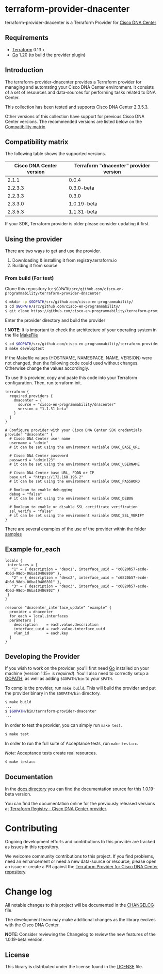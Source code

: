 
# terraform-provider-dnacenter

terraform-provider-dnacenter is a Terraform Provider for [Cisco DNA Center](https://developer.cisco.com/docs/dna-center/)

## Requirements

- [Terraform](https://www.terraform.io/downloads.html) 0.13.x
- [Go](https://golang.org/doc/install) 1.20 (to build the provider plugin)

## Introduction

The terraform-provider-dnacenter provides a Terraform provider for managing and automating your Cisco DNA Center environment. It consists of a set of resources and data-sources for performing tasks related to DNA Center.

This collection has been tested and supports Cisco DNA Center 2.3.5.3.

Other versions of this collection have support for previous Cisco DNA Center versions. The recommended versions are listed below on the [Compatibility matrix](#compatibility-matrix).

## Compatibility matrix
The following table shows the supported versions.

| Cisco DNA Center version | Terraform "dnacenter" provider version |
|--------------------------|----------------------------------------|
| 2.1.1                    | 0.0.4                                  |
| 2.2.3.3                  | 0.3.0-beta                             |
| 2.2.3.3                  | 0.3.0                                  |
| 2.3.3.0                  | 1.0.19-beta                            |
| 2.3.5.3                  | 1.1.31-beta                            |

If your SDK, Terraform provider is older please consider updating it first.

## Using the provider

There are two ways to get and use the provider.
1. Downloading & installing it from registry.terraform.io
2. Building it from source

### From build (For test)

Clone this repository to: `$GOPATH/src/github.com/cisco-en-programmability/terraform-provider-dnacenter`

```sh
$ mkdir -p $GOPATH/src/github.com/cisco-en-programmability/
$ cd $GOPATH/src/github.com/cisco-en-programmability/
$ git clone https://github.com/cisco-en-programmability/terraform-provider-dnacenter.git
```

Enter the provider directory and build the provider

! **NOTE**:
It is important to check the architecture of your operating system in the file [MakeFile](./Makefile)

```sh
$ cd $GOPATH/src/github.com/cisco-en-programmability/terraform-provider-dnacenter
$ make developtest
```

If the Makefile values (HOSTNAME, NAMESPACE, NAME, VERSION) were not changed, then the following code could used without changes.
Otherwise change the values accordingly.


To use this provider, copy and paste this code into your Terraform configuration. Then, run terraform init.

```hcl
terraform {
  required_providers {
    dnacenter = {
      source = "cisco-en-programmability/dnacenter"
      version = "1.1.31-beta"
    }
  }
}

# Configure provider with your Cisco DNA Center SDK credentials
provider "dnacenter" {
  # Cisco DNA Center user name
  username = "admin"
  # it can be set using the environment variable DNAC_BASE_URL

  # Cisco DNA Center password
  password = "admin123"
  # it can be set using the environment variable DNAC_USERNAME

  # Cisco DNA Center base URL, FQDN or IP
  base_url = "https://172.168.196.2"
  # it can be set using the environment variable DNAC_PASSWORD

  # Boolean to enable debugging
  debug = "false"
  # it can be set using the environment variable DNAC_DEBUG

  # Boolean to enable or disable SSL certificate verification
  ssl_verify = "false"
  # it can be set using the environment variable DNAC_SSL_VERIFY
}
```

There are several examples of the use of the provider within the folder [samples](./examples/samples)

## Example for_each
```hcl
locals {
 interfaces = {
   "1" = { description = "desc1", interface_uuid = "c6820b57-ecde-4b6d-98db-06ba10486809" },
   "2" = { description = "desc2", interface_uuid = "c6820b57-ecde-4b6d-98db-06ba10486801" },
   "3" = { description = "desc3", interface_uuid = "c6820b57-ecde-4b6d-98db-06ba10486802" }
 }
}

resource "dnacenter_interface_update" "example" {
  provider = dnacenter
  for_each = local.interfaces
  parameters {
    description    = each.value.description
    interface_uuid = each.value.interface_uuid
    vlan_id        = each.key
  }
}
```

## Developing the Provider

If you wish to work on the provider, you'll first need [Go](http://www.golang.org) installed
on your machine (version 1.15+ is _required_). You'll also need to correctly setup a
[GOPATH](http://golang.org/doc/code.html#GOPATH), as well as adding `$GOPATH/bin` to your `$PATH`.

To compile the provider, run `make build`. This will build the provider and put the provider binary in the `$GOPATH/bin` directory.

```sh
$ make build
...
$ $GOPATH/bin/terraform-provider-dnacenter
...
```

In order to test the provider, you can simply run `make test`.

```sh
$ make test
```

In order to run the full suite of Acceptance tests, run `make testacc`.

_Note:_ Acceptance tests create real resources.

```sh
$ make testacc
```

## Documentation

In the [docs directory](./docs/) you can find the documentation source for this 1.0.19-beta version.

You can find the documentation online for the previously released versions at [Terraform Registry - Cisco DNA Center provider](https://registry.terraform.io/providers/cisco-en-programmability/dnacenter/latest/docs).

# Contributing

Ongoing development efforts and contributions to this provider are tracked as issues in this repository.

We welcome community contributions to this project. If you find problems, need an enhancement or need a new data-source or resource, please open an issue or create a PR against the [Terraform Provider for Cisco DNA Center repository](https://github.com/cisco-en-programmability/terraform-provider-dnacenter/issues).

# Change log

All notable changes to this project will be documented in the [CHANGELOG](./CHANGELOG.md) file.

The development team may make additional changes as the library evolves with the Cisco DNA Center.

**NOTE**: Consider reviewing the Changelog to review the new features of the 1.0.19-beta version.

## License

This library is distributed under the license found in the [LICENSE](./LICENSE) file.
